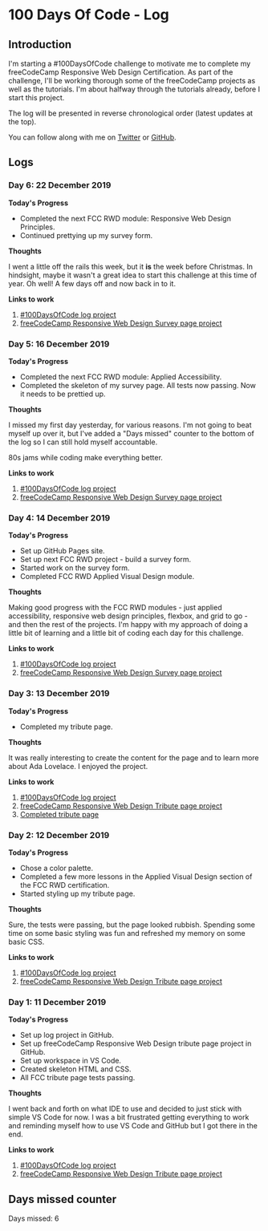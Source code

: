 # 100 Days Of Code - Log

## Introduction

I'm starting a #100DaysOfCode challenge to motivate me to complete my freeCodeCamp Responsive Web Design Certification. As part of the challenge, I'll be working thorough some of the freeCodeCamp projects as well as the tutorials. I'm about halfway through the tutorials already, before I start this project.

The log will be presented in reverse chronological order (latest updates at the top).

You can follow along with me on [Twitter](https://twitter.com/Ilaeria) or [GitHub](https://github.com/Ilaeria).

## Logs

### Day 6: 22 December 2019

**Today's Progress**

* Completed the next FCC RWD module: Responsive Web Design Principles.
* Continued prettying up my survey form.

**Thoughts**

I went a little off the rails this week, but it **is** the week before Christmas. In hindsight, maybe it wasn't a great idea to start this challenge at this time of year. Oh well! A few days off and now back in to it.

**Links to work**

1. [#100DaysOfCode log project](https://github.com/Ilaeria/100-days-of-code)
2. [freeCodeCamp Responsive Web Design Survey page project](https://github.com/Ilaeria/FCC_RWDProject_Survey)

### Day 5: 16 December 2019

**Today's Progress**

* Completed the next FCC RWD module: Applied Accessibility.
* Completed the skeleton of my survey page. All tests now passing. Now it needs to be prettied up.

**Thoughts**

I missed my first day yesterday, for various reasons. I'm not going to beat myself up over it, but I've added a "Days missed" counter to the bottom of the log so I can still hold myself accountable.

80s jams while coding make everything better.

**Links to work**

1. [#100DaysOfCode log project](https://github.com/Ilaeria/100-days-of-code)
2. [freeCodeCamp Responsive Web Design Survey page project](https://github.com/Ilaeria/FCC_RWDProject_Survey)

### Day 4: 14 December 2019

**Today's Progress**

* Set up GitHub Pages site.
* Set up next FCC RWD project - build a survey form.
* Started work on the survey form.
* Completed FCC RWD Applied Visual Design module.

**Thoughts**

Making good progress with the FCC RWD modules - just applied accessibility, responsive web design principles, flexbox, and grid to go - and then the rest of the projects. I'm happy with my approach of doing a little bit of learning and a little bit of coding each day for this challenge.

**Links to work**

1. [#100DaysOfCode log project](https://github.com/Ilaeria/100-days-of-code)
2. [freeCodeCamp Responsive Web Design Survey page project](https://github.com/Ilaeria/FCC_RWDProject_Survey)

### Day 3: 13 December 2019

**Today's Progress**

* Completed my tribute page.

**Thoughts**

It was really interesting to create the content for the page and to learn more about Ada Lovelace. I enjoyed the project.


**Links to work**

1. [#100DaysOfCode log project](https://github.com/Ilaeria/100-days-of-code)
2. [freeCodeCamp Responsive Web Design Tribute page project](https://github.com/Ilaeria/FCC_RWDProject_Tribute)
3. [Completed tribute page](https://ilaeria.github.io/FCC_RWDProject_Tribute/)

### Day 2: 12 December 2019

**Today's Progress**

* Chose a color palette.
* Completed a few more lessons in the Applied Visual Design section of the FCC RWD certification.
* Started styling up my tribute page.

**Thoughts**

Sure, the tests were passing, but the page looked rubbish. Spending some time on some basic styling was fun and refreshed my memory on some basic CSS.

**Links to work**

1. [#100DaysOfCode log project](https://github.com/Ilaeria/100-days-of-code)
2. [freeCodeCamp Responsive Web Design Tribute page project](https://github.com/Ilaeria/FCC_RWDProject_Tribute)

### Day 1: 11 December 2019

**Today's Progress**

* Set up log project in GitHub.
* Set up freeCodeCamp Responsive Web Design tribute page project in GitHub. 
* Set up workspace in VS Code.
* Created skeleton HTML and CSS.
* All FCC tribute page tests passing.

**Thoughts**

I went back and forth on what IDE to use and decided to just stick with simple VS Code for now. I was a bit frustrated getting everything to work and reminding myself how to use VS Code and GitHub but I got there in the end.

**Links to work**

1. [#100DaysOfCode log project](https://github.com/Ilaeria/100-days-of-code)
2. [freeCodeCamp Responsive Web Design Tribute page project](https://github.com/Ilaeria/FCC_RWDProject_Tribute)

## Days missed counter
Days missed: 6